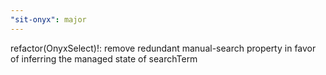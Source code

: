 ```yaml
---
"sit-onyx": major
---
```


refactor(OnyxSelect)!: remove redundant manual-search property in favor of inferring the managed state of searchTerm
